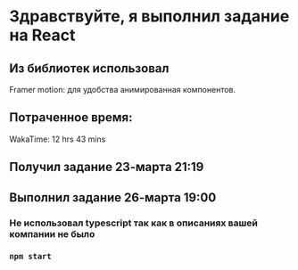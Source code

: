 # Здравствуйте, я выполнил задание на React

## Из библиотек использовал

Framer motion: для удобства анимированная компонентов.

## Потраченное время:
WakaTime: 12 hrs 43 mins

## Получил задание 23-марта 21:19
## Выполнил задание 26-марта 19:00

### Не использовал typescript так как в описаниях вашей компании не было

### `npm start`